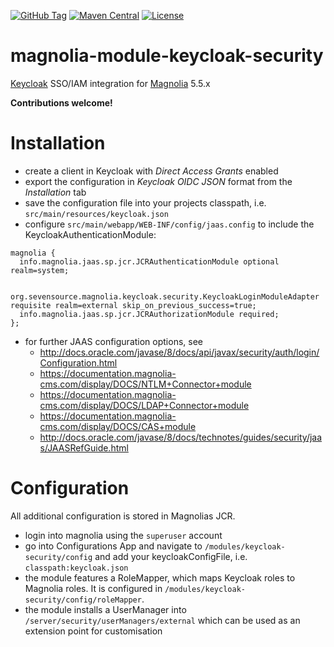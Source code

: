 [![GitHub Tag](https://img.shields.io/github/tag/sevensource/magnolia-module-keycloak-security.svg?maxAge=3600)](https://github.com/sevensource/magnolia-module-keycloak-security/tags)
[![Maven Central](https://img.shields.io/maven-central/v/org.sevensource.magnolia/magnolia-module-keycloak-security?maxAge=3600)](http://search.maven.org/#search%7Cga%7C1%7Cg%3A%22org.sevensource.magnolia%22%20AND%20a%3A%22magnolia-module-keycloak-security%22)
[![License](https://img.shields.io/github/license/sevensource/magnolia-module-keycloak-security.svg?maxAge=2592000)](https://github.com/sevensource/magnolia-module-keycloak-security/blob/master/LICENSE)

magnolia-module-keycloak-security
================================

[Keycloak](http://www.keycloak.org/) SSO/IAM integration for [Magnolia](http://www.magnolia-cms.com) 5.5.x 

**Contributions welcome!**

Installation
=============
* create a client in Keycloak with *Direct Access Grants* enabled
* export the configuration in *Keycloak OIDC JSON* format from the *Installation* tab
* save the configuration file into your projects classpath, i.e. `src/main/resources/keycloak.json`
* configure `src/main/webapp/WEB-INF/config/jaas.config` to include the KeycloakAuthenticationModule:
```
magnolia {
  info.magnolia.jaas.sp.jcr.JCRAuthenticationModule optional realm=system;

  org.sevensource.magnolia.keycloak.security.KeycloakLoginModuleAdapter requisite realm=external skip_on_previous_success=true;
  info.magnolia.jaas.sp.jcr.JCRAuthorizationModule required;
};
```

* for further JAAS configuration options, see
  - http://docs.oracle.com/javase/8/docs/api/javax/security/auth/login/Configuration.html
  - https://documentation.magnolia-cms.com/display/DOCS/NTLM+Connector+module
  - https://documentation.magnolia-cms.com/display/DOCS/LDAP+Connector+module
  - https://documentation.magnolia-cms.com/display/DOCS/CAS+module
  - http://docs.oracle.com/javase/8/docs/technotes/guides/security/jaas/JAASRefGuide.html

Configuration
=============
All additional configuration is stored in Magnolias JCR.

* login into magnolia using the `superuser` account
* go into Configurations App and navigate to `/modules/keycloak-security/config` and add your keycloakConfigFile, i.e. `classpath:keycloak.json`
* the module features a RoleMapper, which maps Keycloak roles to Magnolia roles. It is configured in `/modules/keycloak-security/config/roleMapper`.
* the module installs a UserManager into `/server/security/userManagers/external` which can be used as an extension point for customisation
